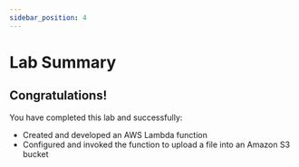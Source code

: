 ```yaml
---
sidebar_position: 4
---
```


# Lab Summary

## Congratulations!

You have completed this lab and successfully:

- Created and developed an AWS Lambda function
- Configured and invoked the function to upload a file into an Amazon S3 bucket
